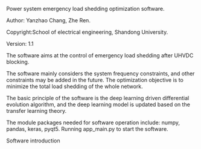 Power system emergency load shedding optimization software.

Author: Yanzhao Chang, Zhe Ren.

Copyright:School of electrical engineering, Shandong University.

Version: 1.1

The software aims at the control of emergency load shedding after UHVDC blocking.

The software mainly considers the system frequency constraints, and other constraints may be added in the future. The optimization objective is to minimize the total load shedding of the whole network.

The basic principle of the software is the deep learning driven differential evolution algorithm, and the deep learning model is updated based on the transfer learning theory.

The module packages needed for software operation include: numpy, pandas, keras, pyqt5.
Running app_main.py to start the software.

Software introduction
